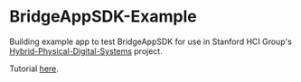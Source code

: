 # BridgeAppSDK-Example

Building example app to test BridgeAppSDK for use in Stanford HCI Group's [Hybrid-Physical-Digital-Systems](https://github.com/StanfordHCI/Hybrid-Physical-Digital-Spaces) project.

Tutorial [here](https://developer.sagebridge.org/articles/ios_get_started.html).
